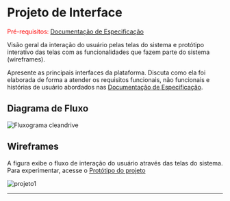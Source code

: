 
# Projeto de Interface

<span style="color:red">Pré-requisitos: <a href="2-Especificação do Projeto.md"> Documentação de Especificação</a></span>

Visão geral da interação do usuário pelas telas do sistema e protótipo interativo das telas com as funcionalidades que fazem parte do sistema (wireframes).

 Apresente as principais interfaces da plataforma. Discuta como ela foi elaborada de forma a atender os requisitos funcionais, não funcionais e histórias de usuário abordados nas <a href="2-Especificação do Projeto.md"> Documentação de Especificação</a>.

## Diagrama de Fluxo

![Fluxograma cleandrive](https://github.com/ICEI-PUC-Minas-PMV-ADS/pmv-ads-2024-1-e2-proj-int-t4-pmv-ads-2024-1-e2-projeto-cleandrive/assets/145178305/68808b13-5d3d-4aca-8020-faab9a500ea1)
 
## Wireframes

<p align="justify">A figura  exibe o fluxo de interação do usuário através das telas do sistema. Para experimentar, acesse o <a href="https://www.figma.com/proto/oqV6Al6TTAbTWW3oDAlW0l/Clean-Drive?type=design&node-id=0-1&t=PYTigpV5pO4vqKZI-0&scaling=scale-down&page-id=0%3A1&starting-point-node-id=1%3A2"> <ins>Protótipo do projeto</ins></a>
</p>

![projeto1](https://github.com/ICEI-PUC-Minas-PMV-ADS/pmv-ads-2024-1-e2-proj-int-t4-pmv-ads-2024-1-e2-projeto-cleandrive/assets/144382841/22f3f25e-389a-4eef-811b-484e4fb7acf1)


<hr>
